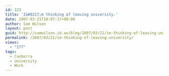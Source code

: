 ```yaml
---
id: 123
title: 'I&#8217;m thinking of leaving university.'
date: 2007-03-21T10:07:17+00:00
author: Sam Wilson
layout: post
guid: http://samwilson.id.au/blog/2007/03/21/im-thinking-of-leaving-university/
permalink: /2007/03/21/im-thinking-of-leaving-university/
views:
  - "177"
tags:
  - Canberra
  - university
  - Work
---
```

